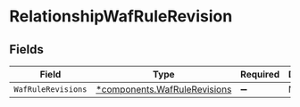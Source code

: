 # RelationshipWafRuleRevision


## Fields

| Field                                                                   | Type                                                                    | Required                                                                | Description                                                             |
| ----------------------------------------------------------------------- | ----------------------------------------------------------------------- | ----------------------------------------------------------------------- | ----------------------------------------------------------------------- |
| `WafRuleRevisions`                                                      | [*components.WafRuleRevisions](../../models/shared/wafrulerevisions.md) | :heavy_minus_sign:                                                      | N/A                                                                     |
